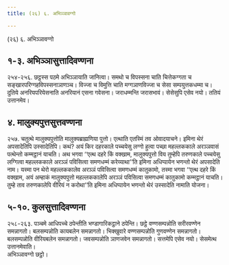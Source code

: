 ```yaml
---
title: (२६) ६. अभिञ्ञावग्गो

---
```

(२६) ६. अभिञ्ञावग्गो  


## १-३. अभिञ्ञासुत्तादिवण्णना

२५४-२५६. छट्ठस्स पठमे अभिञ्ञायाति जानित्वा। समथो च विपस्सना चाति चित्तेकग्गता च सङ्खारपरिग्गहविपस्सनाञाणञ्च। विज्जा च विमुत्ति चाति मग्गञाणविज्जा च सेसा सम्पयुत्तकधम्मा च। दुतिये अनरियपरियेसनाति अनरियानं एसना गवेसना। जराधम्मन्ति जरासभावं। सेसेसुपि एसेव नयो। ततियं उत्तानमेव।  


## ४. मालुक्यपुत्तसुत्तवण्णना

२५७. चतुत्थे मालुक्यपुत्तोति मालुक्यब्राह्मणिया पुत्तो। एत्थाति एतस्मिं तव ओवादयाचने। इमिना थेरं अपसादेतिपि उस्सादेतिपि। कथं? अयं किर दहरकाले पच्चयेसु लग्गो हुत्वा पच्छा महल्लककाले अरञ्ञवासं पत्थेन्तो कम्मट्ठानं याचति। अथ भगवा ‘‘एत्थ दहरे किं वक्खाम, मालुक्यपुत्तो विय तुम्हेपि तरुणकाले पच्चयेसु लग्गित्वा महल्लककाले अरञ्ञं पविसित्वा समणधम्मं करेय्याथा’’ति इमिना अधिप्पायेन भणन्तो थेरं अपसादेति नाम। यस्मा पन थेरो महल्लककालेव अरञ्ञं पविसित्वा समणधम्मं कातुकामो, तस्मा भगवा ‘‘एत्थ दहरे किं वक्खाम, अयं अम्हाकं मालुक्यपुत्तो महल्लककालेपि अरञ्ञं पविसित्वा समणधम्मं कातुकामो कम्मट्ठानं याचति। तुम्हे ताव तरुणकालेपि वीरियं न करोथा’’ति इमिना अधिप्पायेन भणन्तो थेरं उस्सादेति नामाति योजना।  


## ५-१०. कुलसुत्तादिवण्णना

२५८-२६३. पञ्चमे आधिपच्चे ठपेन्तीति भण्डागारिकट्ठाने ठपेन्ति। छट्ठे वण्णसम्पन्नोति सरीरवण्णेन समन्नागतो। बलसम्पन्नोति कायबलेन समन्नागतो। भिक्खुवारे वण्णसम्पन्नोति गुणवण्णेन समन्नागतो। बलसम्पन्नोति वीरियबलेन समन्नागतो। जवसम्पन्नोति ञाणजवेन समन्नागतो। सत्तमेपि एसेव नयो। सेसमेत्थ उत्तानमेवाति।  
अभिञ्ञावग्गो छट्ठो।  